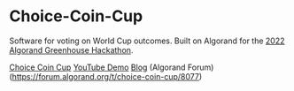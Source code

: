 # Choice-Coin-Cup
Software for voting on World Cup outcomes. Built on Algorand for the [2022 Algorand Greenhouse Hackathon](https://github.com/algorandfoundation/grow-algorand/issues/191).

[Choice Coin Cup](https://www.choiceinferno.com/)
[YouTube Demo](https://www.youtube.com/watch?v=3kMrobt61mM)
[Blog](https://medium.com/@ChoiceCoin/choice-coin-cup-bdb9ea415bb)
(Algorand Forum)(https://forum.algorand.org/t/choice-coin-cup/8077)

